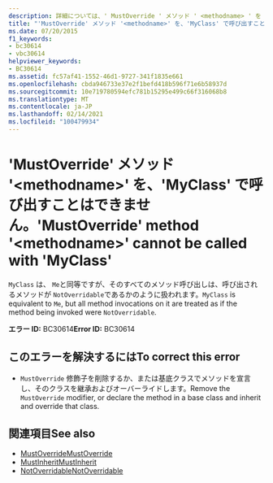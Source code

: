 ```yaml
---
description: 詳細については、' MustOverride ' メソッド ' <methodname> ' を ' MyClass ' で呼び出すことはできません
title: "'MustOverride' メソッド '<methodname>' を、'MyClass' で呼び出すことはできません。"
ms.date: 07/20/2015
f1_keywords:
- bc30614
- vbc30614
helpviewer_keywords:
- BC30614
ms.assetid: fc57af41-1552-46d1-9727-341f1835e661
ms.openlocfilehash: cbda946733e37e2f1befd418b596f71e6b58937d
ms.sourcegitcommit: 10e719780594efc781b15295e499c66f316068b8
ms.translationtype: MT
ms.contentlocale: ja-JP
ms.lasthandoff: 02/14/2021
ms.locfileid: "100479934"
---
```

# <a name="mustoverride-method-methodname-cannot-be-called-with-myclass"></a><span data-ttu-id="c7a12-103">'MustOverride' メソッド '\<methodname>' を、'MyClass' で呼び出すことはできません。</span><span class="sxs-lookup"><span data-stu-id="c7a12-103">'MustOverride' method '\<methodname>' cannot be called with 'MyClass'</span></span>

<span data-ttu-id="c7a12-104">`MyClass` は、 `Me`と同等ですが、そのすべてのメソッド呼び出しは、呼び出されるメソッドが `NotOverridable`であるかのように扱われます。</span><span class="sxs-lookup"><span data-stu-id="c7a12-104">`MyClass` is equivalent to `Me`, but all method invocations on it are treated as if the method being invoked were `NotOverridable`.</span></span>  
  
 <span data-ttu-id="c7a12-105">**エラー ID:** BC30614</span><span class="sxs-lookup"><span data-stu-id="c7a12-105">**Error ID:** BC30614</span></span>  
  
## <a name="to-correct-this-error"></a><span data-ttu-id="c7a12-106">このエラーを解決するには</span><span class="sxs-lookup"><span data-stu-id="c7a12-106">To correct this error</span></span>  
  
- <span data-ttu-id="c7a12-107">`MustOverride` 修飾子を削除するか、または基底クラスでメソッドを宣言し、そのクラスを継承およびオーバーライドします。</span><span class="sxs-lookup"><span data-stu-id="c7a12-107">Remove the `MustOverride` modifier, or declare the method in a base class and inherit and override that class.</span></span>  
  
## <a name="see-also"></a><span data-ttu-id="c7a12-108">関連項目</span><span class="sxs-lookup"><span data-stu-id="c7a12-108">See also</span></span>

- [<span data-ttu-id="c7a12-109">MustOverride</span><span class="sxs-lookup"><span data-stu-id="c7a12-109">MustOverride</span></span>](../language-reference/modifiers/mustoverride.md)
- [<span data-ttu-id="c7a12-110">MustInherit</span><span class="sxs-lookup"><span data-stu-id="c7a12-110">MustInherit</span></span>](../language-reference/modifiers/mustinherit.md)
- [<span data-ttu-id="c7a12-111">NotOverridable</span><span class="sxs-lookup"><span data-stu-id="c7a12-111">NotOverridable</span></span>](../language-reference/modifiers/notoverridable.md)
